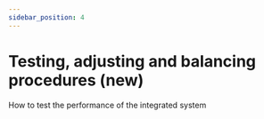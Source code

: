 ```yaml
---
sidebar_position: 4
---
```


# Testing, adjusting and balancing procedures (new)

How to test the performance of the integrated system
